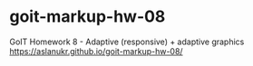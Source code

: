 # goit-markup-hw-08
GoIT Homework 8 - Adaptive (responsive) + adaptive graphics
https://aslanukr.github.io/goit-markup-hw-08/
